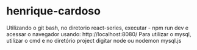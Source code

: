 # henrique-cardoso

Utilizando o git bash, no diretorio react-series, executar - npm run dev e acessar o navegador usando: http://localhost:8080/
Para utilizar o mysql, utilizar o cmd e no diretório project digitar node ou nodemon mysql.js
